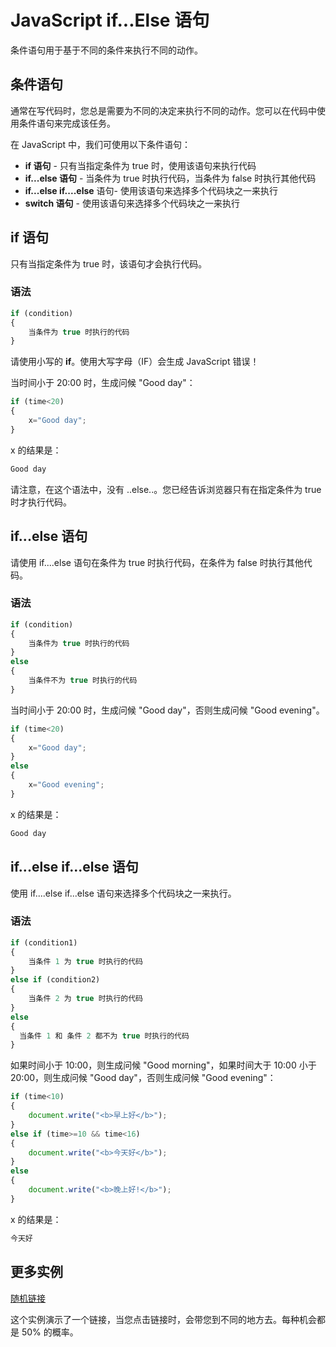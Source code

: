 # JavaScript if...Else 语句

条件语句用于基于不同的条件来执行不同的动作。

## 条件语句

通常在写代码时，您总是需要为不同的决定来执行不同的动作。您可以在代码中使用条件语句来完成该任务。

在 JavaScript 中，我们可使用以下条件语句：

- **if 语句** - 只有当指定条件为 true 时，使用该语句来执行代码
- **if...else 语句** - 当条件为 true 时执行代码，当条件为 false 时执行其他代码
- **if...else if....else** 语句- 使用该语句来选择多个代码块之一来执行
- **switch 语句** - 使用该语句来选择多个代码块之一来执行

## if 语句

只有当指定条件为 true 时，该语句才会执行代码。

### 语法

```javascript
if (condition)
{
    当条件为 true 时执行的代码
}
```

请使用小写的 **if**。使用大写字母（IF）会生成 JavaScript 错误！

<!--sec data-title="实例" data-filename="js_ifthen" ces-->
当时间小于 20:00 时，生成问候 "Good day"：

```javascript
if (time<20)
{
    x="Good day";
}
```

x 的结果是：

```javascript
Good day
```
<!--endsec-->


请注意，在这个语法中，没有 ..else..。您已经告诉浏览器只有在指定条件为 true 时才执行代码。

## if...else 语句

请使用 if....else 语句在条件为 true 时执行代码，在条件为 false 时执行其他代码。

### 语法

```javascript
if (condition)
{
    当条件为 true 时执行的代码
}
else
{
    当条件不为 true 时执行的代码
}
```

<!--sec data-title="实例" data-filename="js_ifthenelse" ces-->
当时间小于 20:00 时，生成问候 "Good day"，否则生成问候 "Good evening"。

```javascript
if (time<20)
{
    x="Good day";
}
else
{
    x="Good evening";
}
```

x 的结果是：

```javascript
Good day
```
<!--endsec-->

## if...else if...else 语句

使用 if....else if...else 语句来选择多个代码块之一来执行。

### 语法

```javascript
if (condition1)
{
    当条件 1 为 true 时执行的代码
}
else if (condition2)
{
    当条件 2 为 true 时执行的代码
}
else
{
  当条件 1 和 条件 2 都不为 true 时执行的代码
}
```

<!--sec data-title="实例" data-filename="js_elseif" ces-->
如果时间小于 10:00，则生成问候 "Good morning"，如果时间大于 10:00 小于 20:00，则生成问候 "Good day"，否则生成问候 "Good evening"：

```javascript
if (time<10)
{
    document.write("<b>早上好</b>");
}
else if (time>=10 && time<16)
{
    document.write("<b>今天好</b>");
}
else
{
    document.write("<b>晚上好!</b>");
}
```

x 的结果是：

```javascript
今天好
```
<!--endsec-->

## 更多实例

[随机链接](../run/run.html#filename=js_randomlink "随机链接")

这个实例演示了一个链接，当您点击链接时，会带您到不同的地方去。每种机会都是 50% 的概率。